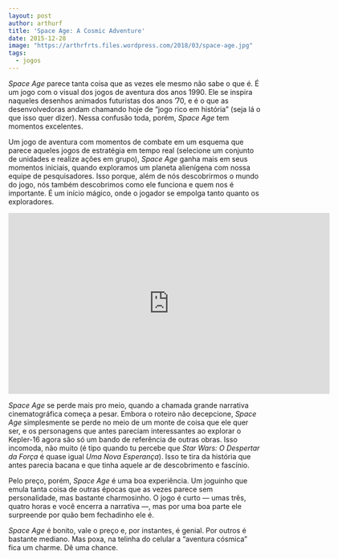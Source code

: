 ```yaml
---
layout: post
author: arthurf
title: 'Space Age: A Cosmic Adventure'
date: 2015-12-28
image: "https://arthrfrts.files.wordpress.com/2018/03/space-age.jpg"
tags:
  - jogos
---
```


_Space Age_ parece tanta coisa que as vezes ele mesmo não sabe o que é. É um jogo com o visual dos jogos de aventura dos anos 1990. Ele se inspira naqueles desenhos animados futuristas dos anos ’70, e é o que as desenvolvedoras andam chamando hoje de “jogo rico em história” (seja lá o que isso quer dizer). Nessa confusão toda, porém, _Space Age_ tem momentos excelentes.

Um jogo de aventura com momentos de combate em um esquema que parece aqueles jogos de estratégia em tempo real (selecione um conjunto de unidades e realize ações em grupo), _Space Age_ ganha mais em seus momentos iniciais, quando exploramos um planeta alienígena com nossa equipe de pesquisadores. Isso porque, além de nós descobrirmos o mundo do jogo, nós também descobrimos como ele funciona e quem nos é importante. É um início mágico, onde o jogador se empolga tanto quanto os exploradores.

<iframe width="640" height="360" src="https://www.youtube.com/embed/UInnWBuryf8" frameborder="0" allow="autoplay; encrypted-media" allowfullscreen></iframe>

_Space Age_ se perde mais pro meio, quando a chamada grande narrativa cinematográfica começa a pesar. Embora o roteiro não decepcione, _Space Age_ simplesmente se perde no meio de um monte de coisa que ele quer ser, e os personagens que antes pareciam interessantes ao explorar o Kepler-16 agora são só um bando de referência de outras obras. Isso incomoda, não muito (é tipo quando tu percebe que _Star Wars: O Despertar da Força_ é quase igual _Uma Nova Esperança_). Isso te tira da história que antes parecia bacana e que tinha aquele ar de descobrimento e fascínio.

Pelo preço, porém, _Space Age_ é uma boa experiência. Um joguinho que emula tanta coisa de outras épocas que as vezes parece sem personalidade, mas bastante charmosinho. O jogo é curto — umas três, quatro horas e você encerra a narrativa —, mas por uma boa parte ele surpreende por quão bem fechadinho ele é.

_Space Age_ é bonito, vale o preço e, por instantes, é genial. Por outros é bastante mediano. Mas poxa, na telinha do celular a “aventura cósmica” fica um charme. Dê uma chance.
